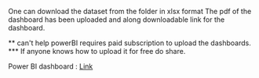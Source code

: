 One can download the dataset from the folder in xlsx format
The pdf of the dashboard has been uploaded and along downloadable link for the dashboard.

** can't help powerBI requires paid subscription to upload the dashboards.
*** If anyone knows how to upload it for free do share.

Power BI dashboard : [Link](https://drive.google.com/file/d/1QC9FH-EFOAOO31miTWBxxz9R23yKtDvm/view?usp=sharing)
